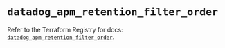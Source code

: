 # `datadog_apm_retention_filter_order`

Refer to the Terraform Registry for docs: [`datadog_apm_retention_filter_order`](https://registry.terraform.io/providers/datadog/datadog/3.76.0/docs/resources/apm_retention_filter_order).
